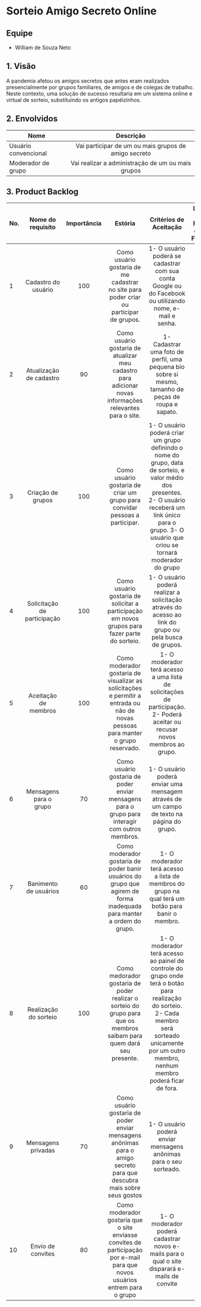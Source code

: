 # Sorteio Amigo Secreto Online

## Equipe

* William de Souza Neto

## 1. Visão 

A pandemia  afetou os amigos secretos que antes eram realizados presencialmente por grupos familiares, de amigos e de colegas de trabalho. Neste contexto, uma solução de sucesso resultaria em um sistema online e virtual de sorteio, substituindo os antigos papéizinhos.

## 2. Envolvidos

| Nome                      | Descrição     |
| -------------             |:-------------:|
| Usuário convencional  | Vai participar de um ou mais grupos de amigo secreto |
| Moderador de grupo    | Vai realizar a administração de um ou mais grupos    |

## 3. Product Backlog

| No. | Nome do requisito      | Importância | Estória   | Critérios de Aceitação | Link para o Protótipo de Baixa Fidelidade  |
| ----|:---------------------: |:----------: | :-------: | :--------------------: | :----------------------------------------: |
| 1 | Cadastro do usuário | 100 | Como usuário gostaria de me cadastrar no site para poder criar ou participar de grupos. | 1- O usuário poderá se cadastrar com sua conta Google ou do Facebook ou utilizando nome, e-mail e senha. | [Link]() |
| 2 | Atualização de cadastro | 90 | Como usuário gostaria de atualizar meu cadastro para adicionar novas informações relevantes para o site. | 1- Cadastrar uma foto de perfil, uma pequena bio sobre si mesmo, tamanho de peças de roupa e sapato. | [Link]() |
| 3 | Criação de grupos | 100 | Como usuário gostaria de criar um grupo para convidar pessoas a participar. | 1- O usuário poderá criar um grupo definindo o nome do grupo, data de sorteio, e valor médio dos presentes. 2- O usuário receberá um link único para o grupo. 3- O usuário que criou se tornará moderador do grupo | Link |
| 4 | Solicitação de participação | 100 | Como usuário gostaria de solicitar a participação em novos grupos para fazer parte do sorteio. | 1- O usuário poderá realizar a solicitação através do acesso ao link do grupo ou pela busca de grupos. | [Link]() |
| 5 | Aceitação de membros | 100 | Como moderador gostaria de visualizar as solicitações e permitir a entrada ou não de novas pessoas para manter o grupo reservado. | 1- O moderador terá acesso a uma lista de solicitações de participação. 2- Poderá aceitar ou recusar novos membros ao grupo. | [Link]() |
| 6 | Mensagens para o grupo | 70 | Como usuário gostaria de poder enviar mensagens para o grupo para interagir com outros membros. | 1- O usuário poderá enviar uma mensagem através de um campo de texto na página do grupo. | [Link]() |
| 7 | Banimento de usuários | 60 | Como moderador gostaria de poder banir usuários do grupo que agirem de forma inadequada para manter a ordem do grupo. | 1- O moderador terá acesso a lista de membros do grupo na qual terá um botão para banir o membro. | [Link]() |
| 8 | Realização do sorteio | 100 | Como medorador gostaria de poder realizar o sorteio do grupo para que os membros saibam para quem dará seu presente. | 1- O moderador terá acesso ao painel de controle do grupo onde terá o botão para realização do sorteio. 2- Cada membro será sorteado unicamente por um outro membro, nenhum membro poderá ficar de fora.
| 9 | Mensagens privadas | 70 | Como usuário gostaria de poder enviar mensagens anônimas para o amigo secreto para que descubra mais sobre seus gostos | 1- O usuário poderá enviar mensagens anônimas para o seu sorteado. | [Link]() |
| 10 | Envio de convites | 80 | Como moderador gostaria que o site enviasse convites de participação por e-mail para que novos usuários entrem para o grupo | 1- O moderador poderá cadastrar novos e-mails para o qual o site disparará e-mails de convite | [Link]() |
